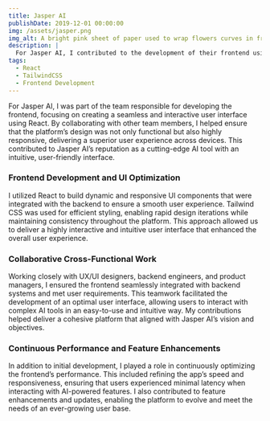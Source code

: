 ```yaml
---
title: Jasper AI
publishDate: 2019-12-01 00:00:00
img: /assets/jasper.png
img_alt: A bright pink sheet of paper used to wrap flowers curves in front of rich blue background
description: |
  For Jasper AI, I contributed to the development of their frontend using React, ensuring a dynamic, responsive user interface. I collaborated closely with the team to optimize UI performance and styling with Tailwind CSS, delivering an intuitive, high-performance platform that aligned with Jasper AI’s objectives.
tags:
  - React
  - TailwindCSS
  - Frontend Development
---
```


For Jasper AI, I was part of the team responsible for developing the frontend, focusing on creating a seamless and interactive user interface using React. By collaborating with other team members, I helped ensure that the platform’s design was not only functional but also highly responsive, delivering a superior user experience across devices. This contributed to Jasper AI’s reputation as a cutting-edge AI tool with an intuitive, user-friendly interface.

### Frontend Development and UI Optimization

I utilized React to build dynamic and responsive UI components that were integrated with the backend to ensure a smooth user experience. Tailwind CSS was used for efficient styling, enabling rapid design iterations while maintaining consistency throughout the platform. This approach allowed us to deliver a highly interactive and intuitive user interface that enhanced the overall user experience.

### Collaborative Cross-Functional Work

Working closely with UX/UI designers, backend engineers, and product managers, I ensured the frontend seamlessly integrated with backend systems and met user requirements. This teamwork facilitated the development of an optimal user interface, allowing users to interact with complex AI tools in an easy-to-use and intuitive way. My contributions helped deliver a cohesive platform that aligned with Jasper AI’s vision and objectives.

### Continuous Performance and Feature Enhancements

In addition to initial development, I played a role in continuously optimizing the frontend’s performance. This included refining the app’s speed and responsiveness, ensuring that users experienced minimal latency when interacting with AI-powered features. I also contributed to feature enhancements and updates, enabling the platform to evolve and meet the needs of an ever-growing user base.
